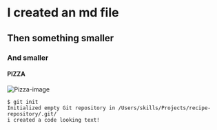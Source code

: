 # I created an md file
## Then something smaller 
### And smaller
#### PIZZA
![Pizza-image](https://r7s2x5s4.stackpathcdn.com/dbcwp/wp-content/uploads/2022/09/pizzas-desktop-orig_v3.png)

```
$ git init
Initialized empty Git repository in /Users/skills/Projects/recipe-repository/.git/
i created a code looking text!
```
